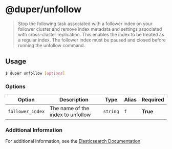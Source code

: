 # @duper/unfollow

> Stop the following task associated with a follower index on your follower cluster and remove index metadata and settings associated with cross-cluster replication. This enables the index to be treated as a regular index. The follower index must be paused and closed before running the unfollow command.

## Usage

```sh
$ duper unfollow [options]
```

### Options

| Option | Description | Type | Alias | Required |
| -------- | ----------- | ------- | -------- | ------- |
| `follower_index` | The name of the index to unfollow | `string` | `f` | **True** |

### Additional Information

For additional information, see the [Elasticsearch Documentation](https://www.elastic.co/guide/en/elasticsearch/reference/current/ccr-post-unfollow.html)

